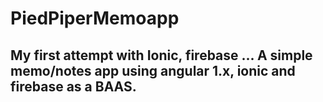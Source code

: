 # PiedPiperMemoapp
## My first attempt with Ionic, firebase ... A simple memo/notes app using angular 1.x, ionic and firebase as a BAAS.
